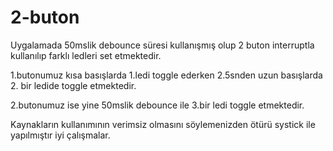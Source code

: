 # 2-buton


Uygalamada 50mslik debounce süresi kullanışmış olup 2 buton interruptla kullanılıp farklı ledleri set etmektedir.



1.butonumuz kısa basışlarda 1.ledi toggle ederken 2.5snden uzun basışlarda 2. bir ledide toggle etmektedir.

2.butonumuz ise yine 50mslik debounce ile 3.bir ledi toggle etmektedir.

Kaynakların kullanımının verimsiz olmasını söylemenizden ötürü systick ile yapılmıştır iyi çalışmalar.
